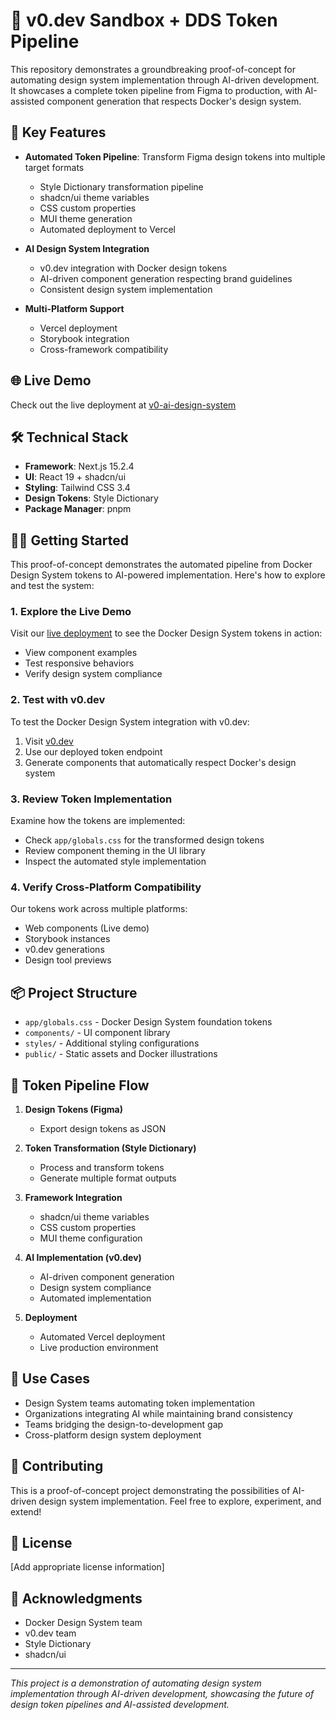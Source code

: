 # 🎨 v0.dev Sandbox + DDS Token Pipeline

This repository demonstrates a groundbreaking proof-of-concept for automating design system implementation through AI-driven development. It showcases a complete token pipeline from Figma to production, with AI-assisted component generation that respects Docker's design system.

## 🚀 Key Features

- **Automated Token Pipeline**: Transform Figma design tokens into multiple target formats
  - Style Dictionary transformation pipeline
  - shadcn/ui theme variables
  - CSS custom properties
  - MUI theme generation
  - Automated deployment to Vercel

- **AI Design System Integration**
  - v0.dev integration with Docker design tokens
  - AI-driven component generation respecting brand guidelines
  - Consistent design system implementation

- **Multi-Platform Support**
  - Vercel deployment
  - Storybook integration
  - Cross-framework compatibility

## 🌐 Live Demo

Check out the live deployment at [v0-ai-design-system](https://v0-ai-design-system-git-hello-wo-35357d-chads-projects-c609126e.vercel.app/)

## 🛠 Technical Stack

- **Framework**: Next.js 15.2.4
- **UI**: React 19 + shadcn/ui
- **Styling**: Tailwind CSS 3.4
- **Design Tokens**: Style Dictionary
- **Package Manager**: pnpm

## 🏃‍♂️ Getting Started

This proof-of-concept demonstrates the automated pipeline from Docker Design System tokens to AI-powered implementation. Here's how to explore and test the system:

### 1. Explore the Live Demo
Visit our [live deployment](https://v0-ai-design-system-git-hello-wo-35357d-chads-projects-c609126e.vercel.app/) to see the Docker Design System tokens in action:
- View component examples
- Test responsive behaviors
- Verify design system compliance

### 2. Test with v0.dev
To test the Docker Design System integration with v0.dev:
1. Visit [v0.dev](https://v0.dev)
2. Use our deployed token endpoint
3. Generate components that automatically respect Docker's design system

### 3. Review Token Implementation
Examine how the tokens are implemented:
- Check `app/globals.css` for the transformed design tokens
- Review component theming in the UI library
- Inspect the automated style implementation

### 4. Verify Cross-Platform Compatibility
Our tokens work across multiple platforms:
- Web components (Live demo)
- Storybook instances
- v0.dev generations
- Design tool previews

## 📦 Project Structure

- `app/globals.css` - Docker Design System foundation tokens
- `components/` - UI component library
- `styles/` - Additional styling configurations
- `public/` - Static assets and Docker illustrations

## 🔄 Token Pipeline Flow

1. **Design Tokens (Figma)**
   - Export design tokens as JSON

2. **Token Transformation (Style Dictionary)**
   - Process and transform tokens
   - Generate multiple format outputs

3. **Framework Integration**
   - shadcn/ui theme variables
   - CSS custom properties
   - MUI theme configuration

4. **AI Implementation (v0.dev)**
   - AI-driven component generation
   - Design system compliance
   - Automated implementation

5. **Deployment**
   - Automated Vercel deployment
   - Live production environment

## 🎯 Use Cases

- Design System teams automating token implementation
- Organizations integrating AI while maintaining brand consistency
- Teams bridging the design-to-development gap
- Cross-platform design system deployment

## 🤝 Contributing

This is a proof-of-concept project demonstrating the possibilities of AI-driven design system implementation. Feel free to explore, experiment, and extend!

## 📝 License

[Add appropriate license information]

## 🙏 Acknowledgments

- Docker Design System team
- v0.dev team
- Style Dictionary
- shadcn/ui

---

*This project is a demonstration of automating design system implementation through AI-driven development, showcasing the future of design token pipelines and AI-assisted development.*
